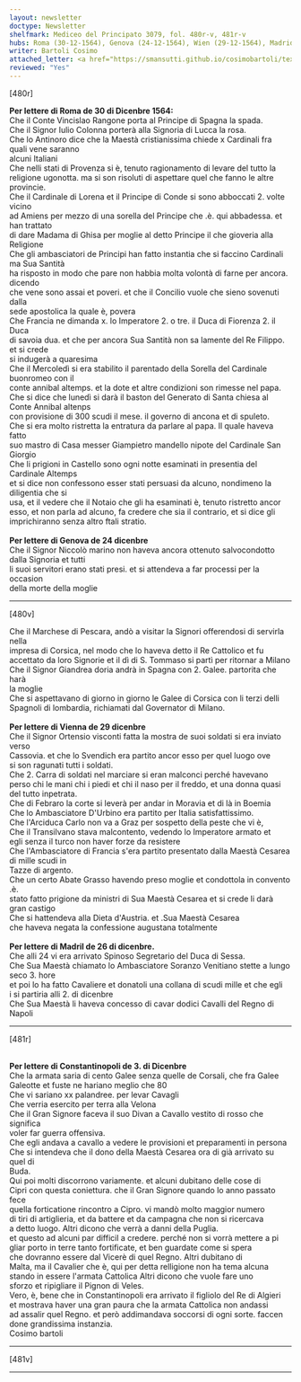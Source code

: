 ```yaml
---
layout: newsletter
doctype: Newsletter
shelfmark: Mediceo del Principato 3079, fol. 480r-v, 481r-v
hubs: Roma (30-12-1564), Genova (24-12-1564), Wien (29-12-1564), Madrid (26-12-1564), Istanbul (03-12-1564)
writer: Bartoli Cosimo
attached_letter: <a href="https://smansutti.github.io/cosimobartoli/texts/2977_036/">2977_036</a>
reviewed: "Yes"
---
```


[480r]  
  
  
<strong>Per lettere di Roma de 30 di Dicenbre 1564:</strong>  
Che il Conte Vincislao Rangone porta al Principe di Spagna la spada.  
Che il Signor Iulio Colonna porterà alla Signoria di Lucca la rosa.  
Che lo Antinoro dice che la Maestà cristianissima chiede x Cardinali fra quali vene saranno  
alcuni Italiani  
Che nelli stati di Provenza si è, tenuto ragionamento di levare del tutto la  
religione ugonotta. ma si son risoluti di aspettare quel che fanno le altre  
provincie.  
Che il Cardinale di Lorena et il Principe di Conde si sono abboccati 2. volte vicino  
ad Amiens per mezzo di una sorella del Principe che .è. qui abbadessa. et han trattato  
di dare Madama di Ghisa per moglie al detto Principe il che gioveria alla Religione  
Che gli ambasciatori de Principi han fatto instantia che si faccino Cardinali ma Sua Santità  
ha risposto in modo che pare non habbia molta volontà di farne per ancora. dicendo  
che vene sono assai et poveri. et che il Concilio vuole che sieno sovenuti dalla  
sede apostolica la quale è, povera  
Che Francia ne dimanda x. lo Imperatore 2. o tre. il Duca di Fiorenza 2. il Duca  
di savoia dua. et che per ancora Sua Santità non sa lamente del Re Filippo. et si crede  
si indugerà a quaresima  
Che il Mercoledì si era stabilito il parentado della Sorella del Cardinale buonromeo con il  
conte annibal altemps. et la dote et altre condizioni son rimesse nel papa.  
Che si dice che lunedì si darà il baston del Generato di Santa chiesa al Conte Annibal altenps  
con provisione di 300 scudi il mese. il governo di ancona et di spuleto.  
Che si era molto ristretta la entratura da parlare al papa. Il quale haveva fatto  
suo mastro di Casa messer Giampietro mandello nipote del Cardinale San Giorgio  
Che li prigioni in Castello sono ogni notte esaminati in presentia del Cardinale Altemps  
et si dice non confessono esser stati persuasi da alcuno, nondimeno la diligentia che si  
usa, et il vedere che il Notaio che gli ha esaminati è, tenuto ristretto ancor  
esso, et non parla ad alcuno, fa credere che sia il contrario, et si dice gli  
imprichiranno senza altro ftali stratio.  
<br/><strong>Per lettere di Genova de 24 dicenbre</strong>  
Che il Signor Niccolò marino non haveva ancora ottenuto salvocondotto dalla Signoria et tutti  
li suoi servitori erano stati presi. et si attendeva a far processi per la occasion  
della morte della moglie  
  
---  

[480v]  
  
  
Che il Marchese di Pescara, andò a visitar la Signori offerendosi di servirla nella  
impresa di Corsica, nel modo che lo haveva detto il Re Cattolico et fu  
accettato da loro Signorie et il dì di S. Tommaso si partì per ritornar a Milano  
Che il Signor Giandrea doria andrà in Spagna con 2. Galee. partorita che harà  
la moglie  
Che si aspettavano di giorno in giorno le Galee di Corsica con li terzi delli  
Spagnoli di lombardia, richiamati dal Governator di Milano.  
<br/><strong>Per lettere di Vienna de 29 dicenbre</strong>  
Che il Signor Ortensio visconti fatta la mostra de suoi soldati si era inviato verso  
Cassovia. et che lo Svendich era partito ancor esso per quel luogo ove  
si son ragunati tutti i soldati.  
Che 2. Carra di soldati nel marciare si eran malconci perché havevano  
perso chi le mani chi i piedi et chi il naso per il freddo, et una donna quasi del tutto inpetrata.  
Che di Febraro la corte si leverà per andar in Moravia et di là in Boemia  
Che lo Ambasciatore D'Urbino era partito per Italia satisfattissimo.  
Che l'Arciduca Carlo non va a Graz per sospetto della peste che vi è,  
Che il Transilvano stava malcontento, vedendo lo Imperatore armato et  
egli senza il turco non haver forze da resistere  
Che l'Ambasciatore di Francia s'era partito presentato dalla Maestà Cesarea di mille scudi in  
Tazze di argento.  
Che un certo Abate Grasso havendo preso moglie et condottola in convento .è.  
stato fatto prigione da ministri di Sua Maestà Cesarea et si crede li darà gran castigo  
Che si hattendeva alla Dieta d'Austria. et .Sua Maestà Cesarea  
che haveva negata la confessione augustana totalmente  
<br/><strong>Per lettere di Madril de 26 di dicenbre.</strong>  
Che alli 24 vi era arrivato Spinoso Segretario del Duca di Sessa.  
Che Sua Maestà chiamato lo Ambasciatore Soranzo Venitiano stette a lungo seco 3. hore  
et poi lo ha fatto Cavaliere et donatoli una collana di scudi mille et che egli  
i si partiria alli 2. di dicenbre  
Che Sua Maestà li haveva concesso di cavar dodici Cavalli del Regno di Napoli  
  
---  

[481r]  
  
  
<br/><strong>Per lettere di Constantinopoli de 3. di Dicenbre</strong>  
Che la armata saria di cento Galee senza quelle de Corsali, che fra Galee  
Galeotte et fuste ne hariano meglio che 80  
Che vi sariano xx palandree. per levar Cavagli  
Che verria esercito per terra alla Velona  
Che il Gran Signore faceva il suo Divan a Cavallo vestito di rosso che significa  
voler far guerra offensiva.  
Che egli andava a cavallo a vedere le provisioni et preparamenti in persona  
Che si intendeva che il dono della Maestà Cesarea ora di già arrivato su quel di  
Buda.  
Qui poi molti discorrono variamente. et alcuni dubitano delle cose di  
Cipri con questa coniettura. che il Gran Signore quando lo anno passato fece  
quella forticatione rincontro a Cipro. vi mandò molto maggior numero  
di tiri di artiglieria, et da battere et da campagna che non si ricercava  
a detto luogo. Altri dicono che verrà a danni della Puglia.  
et questo ad alcuni par difficil a credere. perché non si vorrà mettere a pi  
gliar porto in terre tanto fortificate, et ben guardate come si spera  
che dovranno essere dal Vicerè di quel Regno. Altri dubitano di  
Malta, ma il Cavalier che è, qui per detta relligione non ha tema alcuna  
stando in essere l'armata Cattolica  Altri dicono che vuole fare uno  
sforzo et ripigliare il Pignon di Veles.  
Vero, è, bene che in Constantinopoli era arrivato il figliolo del Re di Algieri  
et mostrava haver una gran paura che la armata Cattolica non andassi  
ad assalir quel Regno. et però addimandava soccorsi di ogni sorte. faccen  
done grandissima instanzia.  
Cosimo bartoli  
  
---  

[481v]  
  
  
  
---  


